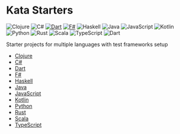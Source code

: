 # Kata Starters

![Clojure](https://img.shields.io/badge/Clojure-%23Clojure.svg?style=for-the-badge&logo=Clojure&logoColor=Clojure)
![C#](https://img.shields.io/badge/c%23-%23239120.svg?style=for-the-badge&logo=c-sharp&logoColor=white)
[![Dart](https://img.shields.io/badge/Dart-%230175C2?style=for-the-badge&logo=Dart&logoColor=white)](https://dart.dev)
[![F#](https://img.shields.io/badge/F%23-378BBA?style=for-the-badge&logo=fsharp&logoColor=white)](https://fsharp.org)
![Haskell](https://img.shields.io/badge/Haskell-5e5086?style=for-the-badge&logo=haskell&logoColor=white)
![Java](https://img.shields.io/badge/java-%23ED8B00.svg?style=for-the-badge&logo=OpenJDK&logoColor=white)
![JavaScript](https://img.shields.io/badge/JavaScript-323330?style=for-the-badge&logo=javascript&logoColor=F7DF1E)
![Kotlin](https://img.shields.io/badge/Kotlin-7F52FF?style=for-the-badge&logo=kotlin&logoColor=white)
![Python](https://img.shields.io/badge/Python-3776AB?style=for-the-badge&logo=python&logoColor=white)
![Rust](https://img.shields.io/badge/Rust-000000?style=for-the-badge&logo=rust&logoColor=white)
![Scala](https://img.shields.io/badge/Scala-DC322F?style=for-the-badge&logo=scala&logoColor=white)
![TypeScript](https://img.shields.io/badge/typescript-%23007ACC.svg?style=for-the-badge&logo=typescript&logoColor=white)
![Dart](https://img.shields.io/badge/dart-%23007ACC.svg?style=for-the-badge&logo=dart&logoColor=white)

Starter projects for multiple languages with test frameworks setup

- [Clojure](clojure/README.md)
- [C#](csharp/README.md)
- [Dart](dart/README.md)
- [F#](fsharp/README.md)
- [Haskell](haskell/README.md)
- [Java](java/README.md)
- [JavaScript](javascript/node-with-jest/README.md)
- [Kotlin](kotlin/README.md)
- [Python](python/README.md)
- [Rust](rust/README.md)
- [Scala](scala/README.md)
- [TypeScript](typescript/README.md)
